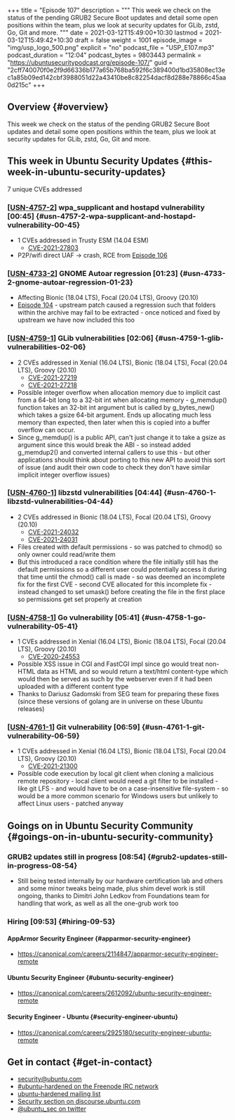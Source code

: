 +++
title = "Episode 107"
description = """
  This week we check on the status of the pending GRUB2 Secure Boot updates
  and detail some open positions within the team, plus we look at security
  updates for GLib, zstd, Go, Git and more.
  """
date = 2021-03-12T15:49:00+10:30
lastmod = 2021-03-12T15:49:42+10:30
draft = false
weight = 1001
episode_image = "img/usp_logo_500.png"
explicit = "no"
podcast_file = "USP_E107.mp3"
podcast_duration = "12:04"
podcast_bytes = 9803443
permalink = "https://ubuntusecuritypodcast.org/episode-107/"
guid = "2cff740070f0e2f9d66336b177a65b768ba592f6c389400d1bd35808ec13ec1a85b09ed142cbf3988051d22a43410be8c82254dacf8d288e78866c45aa0d215c"
+++

## Overview {#overview}

This week we check on the status of the pending GRUB2 Secure Boot updates
and detail some open positions within the team, plus we look at security
updates for GLib, zstd, Go, Git and more.


## This week in Ubuntu Security Updates {#this-week-in-ubuntu-security-updates}

7 unique CVEs addressed


### [[USN-4757-2](https://ubuntu.com/security/notices/USN-4757-2)] wpa\_supplicant and hostapd vulnerability [00:45] {#usn-4757-2-wpa-supplicant-and-hostapd-vulnerability-00-45}

-   1 CVEs addressed in Trusty ESM (14.04 ESM)
    -   [CVE-2021-27803](https://ubuntu.com/security/CVE-2021-27803)
-   P2P/wifi direct UAF -> crash, RCE from [Episode 106](https://ubuntusecuritypodcast.org/episode-106/)


### [[USN-4733-2](https://ubuntu.com/security/notices/USN-4733-2)] GNOME Autoar regression [01:23] {#usn-4733-2-gnome-autoar-regression-01-23}

-   Affecting Bionic (18.04 LTS), Focal (20.04 LTS), Groovy (20.10)
-   [Episode 104](https://ubuntusecuritypodcast.org/episode-104/) - upstream patch caused a regression such that folders within
    the archive may fail to be extracted - once noticed and fixed by upstream
    we have now included this too


### [[USN-4759-1](https://ubuntu.com/security/notices/USN-4759-1)] GLib vulnerabilities [02:06] {#usn-4759-1-glib-vulnerabilities-02-06}

-   2 CVEs addressed in Xenial (16.04 LTS), Bionic (18.04 LTS), Focal (20.04 LTS), Groovy (20.10)
    -   [CVE-2021-27219](https://ubuntu.com/security/CVE-2021-27219)
    -   [CVE-2021-27218](https://ubuntu.com/security/CVE-2021-27218)
-   Possible integer overflow when allocation memory due to implicit cast
    from a 64-bit long to a 32-bit int when allocating memory - g\_memdup()
    function takes an 32-bit int argument but is called by g\_bytes\_new()
    which takes a gsize 64-bit argument. Ends up allocating much less memory
    than expected, then later when this is copied into a buffer overflow can
    occur.
-   Since g\_memdup() is a public API, can't just change it to take a gsize as
    argument since this would break the ABI - so instead added g\_memdup2()
    and converted internal callers to use this - but other applications
    should think about porting to this new API to avoid this sort of issue
    (and audit their own code to check they don't have similar implicit
    integer overflow issues)


### [[USN-4760-1](https://ubuntu.com/security/notices/USN-4760-1)] libzstd vulnerabilities [04:44] {#usn-4760-1-libzstd-vulnerabilities-04-44}

-   2 CVEs addressed in Bionic (18.04 LTS), Focal (20.04 LTS), Groovy (20.10)
    -   [CVE-2021-24032](https://ubuntu.com/security/CVE-2021-24032)
    -   [CVE-2021-24031](https://ubuntu.com/security/CVE-2021-24031)
-   Files created with default permissions - so was patched to chmod() so
    only owner could read/write them
-   But this introduced a race condition where the file initially still has
    the default permissions so a different user could potentially access it
    during that time until the chmod() call is made - so was deemed an
    incomplete fix for the first CVE - second CVE allocated for this
    incomplete fix - instead changed to set umask() before creating the file
    in the first place so permissions get set properly at creation


### [[USN-4758-1](https://ubuntu.com/security/notices/USN-4758-1)] Go vulnerability [05:41] {#usn-4758-1-go-vulnerability-05-41}

-   1 CVEs addressed in Xenial (16.04 LTS), Bionic (18.04 LTS), Focal (20.04 LTS), Groovy (20.10)
    -   [CVE-2020-24553](https://ubuntu.com/security/CVE-2020-24553)
-   Possible XSS issue in CGI and FastCGI impl since go would treat non-HTML
    data as HTML and so would return a text/html content-type which would
    then be served as such by the webserver even if it had been uploaded with
    a different content type
-   Thanks to Dariusz Gadomski from SEG team for preparing these fixes (since
    these versions of golang are in universe on these Ubuntu releases)


### [[USN-4761-1](https://ubuntu.com/security/notices/USN-4761-1)] Git vulnerability [06:59] {#usn-4761-1-git-vulnerability-06-59}

-   1 CVEs addressed in Xenial (16.04 LTS), Bionic (18.04 LTS), Focal (20.04 LTS), Groovy (20.10)
    -   [CVE-2021-21300](https://ubuntu.com/security/CVE-2021-21300)
-   Possible code execution by local git client when cloning a malicious
    remote repository - local client would need a git filter to be
    installed - like git LFS - and would have to be on a case-insensitive
    file-system - so would be a more common scenario for Windows users but
    unlikely to affect Linux users - patched anyway


## Goings on in Ubuntu Security Community {#goings-on-in-ubuntu-security-community}


### GRUB2 updates still in progress [08:54] {#grub2-updates-still-in-progress-08-54}

-   Still being tested internally by our hardware certification lab and
    others and some minor tweaks being made, plus shim devel work is still
    ongoing, thanks to Dimitri John Ledkov from Foundations team for handling
    that work, as well as all the one-grub work too


### Hiring [09:53] {#hiring-09-53}


#### AppArmor Security Engineer {#apparmor-security-engineer}

-   <https://canonical.com/careers/2114847/apparmor-security-engineer-remote>


#### Ubuntu Security Engineer {#ubuntu-security-engineer}

-   <https://canonical.com/careers/2612092/ubuntu-security-engineer-remote>
   


#### Security Engineer - Ubuntu {#security-engineer-ubuntu}

-   <https://canonical.com/careers/2925180/security-engineer-ubuntu-remote>
    <!-- generalist, world wide -->


## Get in contact {#get-in-contact}

-   [security@ubuntu.com](mailto:security@ubuntu.com)
-   [#ubuntu-hardened on the Freenode IRC network](http://webchat.freenode.net/#ubuntu-hardened)
-   [ubuntu-hardened mailing list](https://lists.ubuntu.com/mailman/listinfo/ubuntu-hardened)
-   [Security section on discourse.ubuntu.com](https://discourse.ubuntu.com/c/security)
-   [@ubuntu\_sec on twitter](https://twitter.com/ubuntu%5Fsec)
